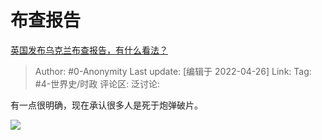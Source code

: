 # 布查报告
[英国发布乌克兰布查报告，有什么看法？](https://www.zhihu.com/question/529886967/answer/2458414308)

> Author: #0-Anonymity
> Last update: [编辑于 2022-04-26]
> Link:
> Tag: #4-世界史/时政
> 评论区:
> 泛讨论:

有一点很明确，现在承认很多人是死于炮弹破片。

![](https://pica.zhimg.com/80/v2-5d03564c0329513e34176e6a8e248da4_1440w.webp?source=c8b7c179)
